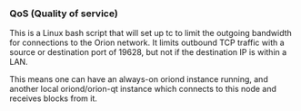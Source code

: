 ### QoS (Quality of service) ###

This is a Linux bash script that will set up tc to limit the outgoing bandwidth for connections to the Orion network. It limits outbound TCP traffic with a source or destination port of 19628, but not if the destination IP is within a LAN.

This means one can have an always-on oriond instance running, and another local oriond/orion-qt instance which connects to this node and receives blocks from it.
